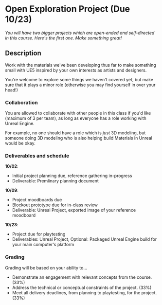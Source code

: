# Open Exploration Project (Due 10/23)
_You will have two bigger projects which are open-ended and self-directed in this course. Here's the first one. Make something great!_

## Description
Work with the materials we've been developing thus far to make something small with UE5 inspired by your own interests as artists and designers. 

You're welcome to explore some things we haven't covered yet, but make sure that it plays a minor role (otherwise you may find yourself in over your head!)

### Collaboration
You are allowed to collaborate with other people in this class if you'd like (maximum of 3 per team), as long as everyone has a role working with Unreal Engine.

For example, no one should have a role which is _just_ 3D modeling, but someone doing 3D modeling who is also helping build Materials in Unreal would be okay. 

### Deliverables and schedule
__10/02__: 
- Initial project planning due, reference gathering in-progress
- Deliverable: Premlinary planning document

__10/09__: 
- Project moodboards due
- Blockout prototype due for in-class review
- Deliverable: Unreal Project, exported image of your reference moodboard

__10/23__: 
- Project due for playtesting
- Deliverables: Unreal Project, Optional: Packaged Unreal Engine build for your main computer's platform

### Grading
Grading will be based on your ability to…
- Demonstrate an engagement with relevant concepts from the course. (33%)
- Address the technical or conceptual constraints of the project. (33%)
- Meet all delivery deadlines, from planning to playtesting, for the project. (33%)


